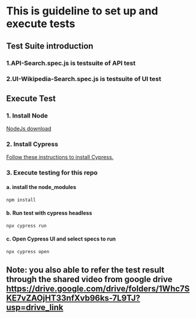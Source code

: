 # This is guideline to set up and execute tests
## Test Suite introduction 
   ### 1.API-Search.spec.js is testsuite of API test
   ### 2.UI-Wikipedia-Search.spec.js is testsuite of UI test

## Execute Test
### 1. Install Node

[NodeJs download](https://nodejs.org/en/download/)

### 2. Install Cypress

[Follow these instructions to install Cypress.](https://docs.cypress.io/guides/getting-started/installing-cypress)

### 3. Execute testing for this repo

#### a. install the node_modules
```npm install```

#### b. Run test with cypress headless
```npx cypress run```
#### c. Open Cypress UI and select specs to run
```npx cypress open```

## Note: you also able to refer the test result through the shared video from google drive https://drive.google.com/drive/folders/1Whc7SKE7vZAOjHT33nfXvb96ks-7L9TJ?usp=drive_link 